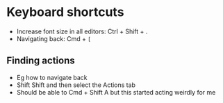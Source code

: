 # Keyboard shortcuts

- Increase font size in all editors: Ctrl + Shift + .
- Navigating back: Cmd + `[`

## Finding actions

- Eg how to navigate back
- Shift Shift and then select the Actions tab
- Should be able to Cmd + Shift A but this started acting weirdly for me